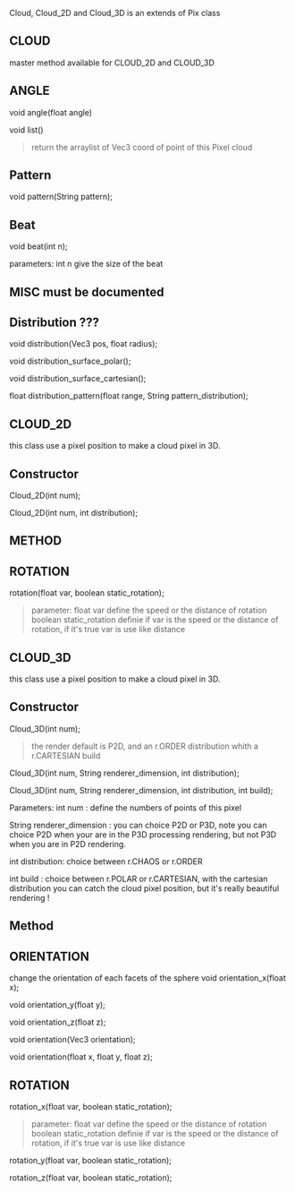 Cloud, Cloud_2D and Cloud_3D is an extends of Pix class



CLOUD
--
master method available for CLOUD_2D and CLOUD_3D

ANGLE
--
void angle(float angle)

void list()
> return the arraylist of Vec3 coord of point of this Pixel cloud


Pattern
--
void pattern(String pattern);


Beat
--
void beat(int n);

parameters: int n give the size of the beat



MISC
must be documented
--


Distribution ???
--

void distribution(Vec3 pos, float radius);

void distribution_surface_polar();

void distribution_surface_cartesian();

float distribution_pattern(float range, String pattern_distribution);




CLOUD_2D
--
this class use a pixel position to make a cloud pixel in 3D.

Constructor
--
Cloud_2D(int num);


Cloud_2D(int num, int distribution);


METHOD
--
ROTATION
--
rotation(float var, boolean static_rotation);
>parameter: 
float var define the speed or the distance of rotation
boolean static_rotation definie if var is the speed or the distance of rotation, if it's true var is use like distance







CLOUD_3D
--
this class use a pixel position to make a cloud pixel in 3D.

Constructor
--
Cloud_3D(int num);
> the render default is P2D, and an r.ORDER distribution whith a r.CARTESIAN build

Cloud_3D(int num, String renderer_dimension, int distribution);

Cloud_3D(int num, String renderer_dimension, int distribution, int build);


Parameters:
int num : define the numbers of points of this pixel

String renderer_dimension : you can choice P2D or P3D, note you can choice P2D when your are in the P3D processing rendering, but not P3D when you are in P2D rendering.

int distribution: choice between r.CHAOS or r.ORDER

int build : choice between r.POLAR or r.CARTESIAN, with the cartesian distribution you can catch the cloud pixel position, but it's really beautiful rendering !



Method
--
ORIENTATION
--
change the orientation of each facets of the sphere
void orientation_x(float x);

void orientation_y(float y);

void orientation_z(float z);

void orientation(Vec3 orientation);

void orientation(float x, float y, float z);



ROTATION
--
rotation_x(float var, boolean static_rotation);
>parameter: 
float var define the speed or the distance of rotation
boolean static_rotation definie if var is the speed or the distance of rotation, if it's true var is use like distance

rotation_y(float var, boolean static_rotation);

rotation_z(float var, boolean static_rotation);










































